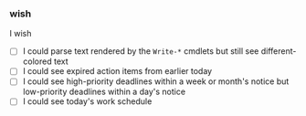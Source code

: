### wish
I wish
- [ ] I could parse text rendered by the ``Write-*`` cmdlets but still see different-colored text
- [ ] I could see expired action items from earlier today
- [ ] I could see high-priority deadlines within a week or month's notice but low-priority deadlines within a day's notice
- [ ] I could see today's work schedule

